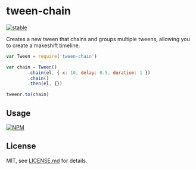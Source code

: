 # tween-chain

[![stable](http://badges.github.io/stability-badges/dist/stable.svg)](http://github.com/badges/stability-badges)

Creates a new tween that chains and groups multiple tweens, allowing you to create a makeshift timeline. 

```js
var Tween = require('tween-chain')

var chain = Tween()
        .chain(el, { x: 10, delay: 0.5, duration: 1 })
        .chain()
        .then(el, {})

tweenr.to(chain)
```

## Usage

[![NPM](https://nodei.co/npm/tween-chain.png)](https://nodei.co/npm/tween-chain/)

## License

MIT, see [LICENSE.md](http://github.com/mattdesl/tween-chain/blob/master/LICENSE.md) for details.
